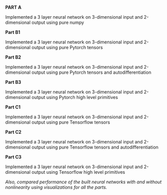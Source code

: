 **PART A**

Implemented a 3 layer neural network on 3-dimensional input and 2-dimensional output using pure numpy


**Part B1**

Implemented a 3 layer neural network on 3-dimensional input and 2-dimensional output using pure Pytorch tensors


**Part B2**

Implemented a 3 layer neural network on 3-dimensional input and 2-dimensional output using pure Pytorch tensors and autodifferentiation

**Part B3**

Implemented a 3 layer neural network on 3-dimensional input and 2-dimensional output using Pytorch high level primitives

**Part C1**

Implemented a 3 layer neural network on 3-dimensional input and 2-dimensional output using pure Tensorflow tensors

**Part C2**

Implemented a 3 layer neural network on 3-dimensional input and 2-dimensional output using pure Tensorflow tensors and autodifferentiation

**Part C3**

Implemented a 3 layer neural network on 3-dimensional input and 2-dimensional output using Tensorflow high level primitives

*Also, compared performance of the built neural networks with and without nonlinearity using visualizations for all the parts.*
